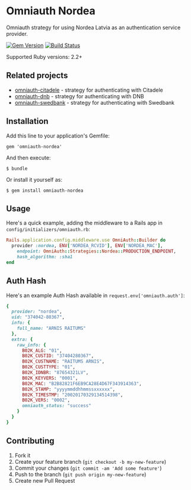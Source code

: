 # Omniauth Nordea

Omniauth strategy for using Nordea Latvia as an authentication service provider.

[![Gem Version](https://badge.fury.io/rb/omniauth-nordea.svg)](http://badge.fury.io/rb/omniauth-nordea)
[![Build Status](https://travis-ci.org/mak-it/omniauth-nordea.svg?branch=master)](https://travis-ci.org/mak-it/omniauth-nordea)

Supported Ruby versions: 2.2+

## Related projects
- [omniauth-citadele](https://github.com/mak-it/omniauth-citadele) - strategy for authenticating with Citadele
- [omniauth-dnb](https://github.com/mak-it/omniauth-dnb) - strategy for authenticating with DNB
- [omniauth-swedbank](https://github.com/mak-it/omniauth-swedbank) - strategy for authenticating with Swedbank

## Installation

Add this line to your application's Gemfile:

    gem 'omniauth-nordea'

And then execute:

    $ bundle

Or install it yourself as:

    $ gem install omniauth-nordea

## Usage

Here's a quick example, adding the middleware to a Rails app
in `config/initializers/omniauth.rb`:

```ruby
Rails.application.config.middleware.use OmniAuth::Builder do
  provider :nordea, ENV['NORDEA_RCVID'], ENV['NORDEA_MAC'],
    endpoint: OmniAuth::Strategies::Nordea::PRODUCTION_ENDPOINT,
    hash_algorithm: :sha1
end
```

## Auth Hash

Here's an example Auth Hash available in `request.env['omniauth.auth']`:

```ruby
{
  provider: "nordea",
  uid: "374042-80367",
  info: {
    full_name: "ARNIS RAITUMS"
  },
  extra: {
    raw_info: {
      B02K_ALG: "01",
      B02K_CUSTID: "37404280367",
      B02K_CUSTNAME: "RAITUMS ARNIS",
      B02K_CUSTTYPE: "01",
      B02K_IDNBR: "87654321LV",
      B02K_KEYVERS: "0001",
      B02K_MAC: "B2B82821F6EB9CA28E4D67F343914363",
      B02K_STAMP: "yyyymmddhhmmssxxxxxx",
      B02K_TIMESTMP: "20020170329134514398",
      B02K_VERS: "0002",
      omniauth_status: "success"
    }
  }
}
```

## Contributing

1. Fork it
2. Create your feature branch (`git checkout -b my-new-feature`)
3. Commit your changes (`git commit -am 'Add some feature'`)
4. Push to the branch (`git push origin my-new-feature`)
5. Create new Pull Request
